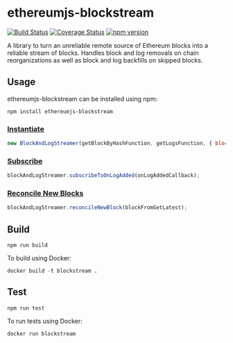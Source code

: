 # ethereumjs-blockstream

[![Build Status](https://travis-ci.org/ethereumjs/ethereumjs-blockstream.svg?branch=master)](https://travis-ci.org/ethereumjs/ethereumjs-blockstream) [![Coverage Status](https://coveralls.io/repos/ethereumjs/ethereumjs-blockstream/badge.svg?branch=master&service=github)](https://coveralls.io/github/ethereumjs/ethereumjs-blockstream?branch=master) [![npm version](https://badge.fury.io/js/ethereumjs-blockstream.svg)](https://badge.fury.io/js/ethereumjs-blockstream)

A library to turn an unreliable remote source of Ethereum blocks into a reliable stream of blocks.  Handles block and log removals on chain reorganizations as well as block and log backfills on skipped blocks.

## Usage

ethereumjs-blockstream can be installed using npm:

```
npm install ethereumjs-blockstream
```

### [Instantiate](https://github.com/ethereumjs/ethereumjs-blockstream/blob/master/tests/index.ts#L466)

```javascript
new BlockAndLogStreamer(getBlockByHashFunction, getLogsFunction, { blockRetention: 5 });
```

### [Subscribe](https://github.com/ethereumjs/ethereumjs-blockstream/blob/master/tests/index.ts#L467-L470)

```javascript
blockAndLogStreamer.subscribeToOnLogAdded(onLogAddedCallback);
```

### [Reconcile New Blocks](https://github.com/ethereumjs/ethereumjs-blockstream/blob/master/tests/index.ts#L512-L514)

```javascript
blockAndLogStreamer.reconcileNewBlock(blockFromGetLatest);
```

## Build

```
npm run build
```
To build using Docker:

```
docker build -t blockstream .
```

## Test

```
npm run test
```

To run tests using Docker:

```
docker run blockstream
```
